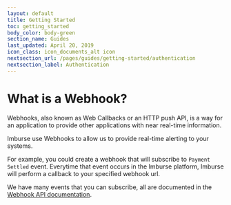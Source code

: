 ```yaml
---
layout: default
title: Getting Started
toc: getting_started
body_color: body-green
section_name: Guides
last_updated: April 20, 2019
icon_class: icon_documents_alt icon
nextsection_url: /pages/guides/getting-started/authentication
nextsection_label: Authentication
---
```

# What is a Webhook?
Webhooks, also known as Web Callbacks or an HTTP push API, is a way for an application to provide other applications with near real-time information.

Imburse use Webhooks to allow us to provide real-time alerting to your systems. 

For example, you could create a webhook that will subscribe to `Payment Settled` event. Everytime that event occurs in the Imburse platform, Imburse will perform a callback to your specified webhook url.

We have many events that you can subscribe, all are documented in the [Webhook API documentation](https://api-docs.imbursepayments.com/#2d3ce1f5-408c-461c-ab73-f2ffb2f3cf35).
